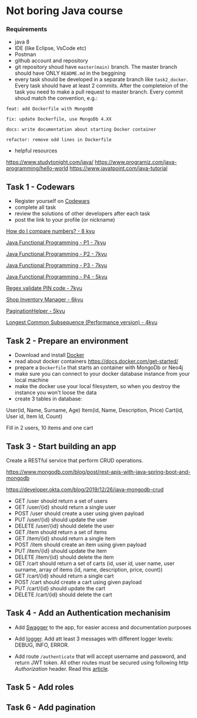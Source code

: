 # Not boring Java course

### Requirements

- java 8
- IDE (like Eclipse, VsCode etc)
- Postman
- github account and repository
- git repository shoud have `master(main)` branch. The master branch should have ONLY `README.md` in the beggining
- every task should be developed in a separate branch like `task2_docker`. Every task should have at least 2 commits. After the completeion of the task you need to make a pull request to master branch. Every commit shoud match the convention, e.g.:

`feat: add Dockerfile with MongoDB`

`fix: update Dockerfile, use MongoDb 4.XX`

`docs: write documentation about starting Docker container`

`refactor: remove odd lines in Dockerfile`

- helpful resources 

https://www.studytonight.com/java/
https://www.programiz.com/java-programming/hello-world
https://www.javatpoint.com/java-tutorial



## Task 1 - Codewars

- Register yourself on [Codewars](https://www.codewars.com)
- complete all task
- review the solutions of other developers after each task
- post the link to your profile (or nickname)

[How do I compare numbers? - 8 kyu](https://www.codewars.com/kata/55d8618adfda93c89600012e/java)

[Java Functional Programming - P1 - 7kyu](https://www.codewars.com/kata/54a6b43e478d8ee14c000a5d)

[Java Functional Programming - P2 - 7kyu](http://www.codewars.com/kata/java-functional-programming-part-2-multiline-functions)

[Java Functional Programming - P3 - 7kyu](http://www.codewars.com/kata/java-functional-programming-part-3-closured-for-business)

[Java Functional Programming - P4 - 5kyu](http://www.codewars.com/kata/java-functional-programming-part-4-row-row-row-your-boat-gently-down-the-dot-dot-dot)

[Regex validate PIN code - 7kyu](https://www.codewars.com/kata/55f8a9c06c018a0d6e000132)

[Shop Inventory Manager - 6kyu](https://www.codewars.com/kata/55d1d06def244b18c100007c)

[PaginationHelper - 5kyu](https://www.codewars.com/kata/515bb423de843ea99400000a)

[Longest Common Subsequence (Performance version) - 4kyu](https://www.codewars.com/kata/593ff8b39e1cc4bae9000070)


## Task 2 - Prepare an environment

- Download and install [Docker](https://docs.docker.com/get-docker/)
- read about docker containers https://docs.docker.com/get-started/
- prepare a `Dockerfile` that starts an container with MongoDb or Neo4j
- make sure you can connect to your docker database instance from your local machine
- make the docker use your local filesystem, so when you destroy the instance you won't loose the data
- create 3 tables in database: 

User(id, Name, Surname, Age)
Item(id, Name, Description, Price)
Cart(id, User id, Item Id, Count)

Fill in 2 users, 10 items and one cart

## Task 3 - Start building an app

Create a RESTful service that perform CRUD operations.

https://www.mongodb.com/blog/post/rest-apis-with-java-spring-boot-and-mongodb

https://developer.okta.com/blog/2019/12/26/java-mongodb-crud

- GET /user should return a set of users
- GET /user/{id} should return a single user
- POST /user should create a user using given payload
- PUT /user/{id} should update the user
- DELETE /user/{id} should delete the user
- GET /item should return a set of items
- GET /item/{id} should return a single item
- POST /item should create an item using given payload
- PUT /item/{id} should update the item
- DELETE /item/{id} should delete the item
- GET /cart should return a set of carts (id, user id, user name, user surname, array of items (id, name, description, price, count))
- GET /cart/{id} should return a single cart
- POST /cart should create a cart using given payload
- PUT /cart/{id} should update the cart
- DELETE /cart/{id} should delete the cart

## Task 4 - Add an Authentication mechanisim

- Add [Swagger](https://www.baeldung.com/swagger-2-documentation-for-spring-rest-api) to the app, for easier access and documentation purposes

- Add [logger](https://www.baeldung.com/spring-boot-logging). Add att least 3 messages with different logger levels: DEBUG, INFO, ERROR.

- Add route `/authenticate` that will accept username and password, and return JWT token. All other routes must be secured using following http _Authorization_ header. Read this [article](https://www.toptal.com/java/rest-security-with-jwt-spring-security-and-java).



## Task 5 - Add roles

## Task 6 - Add pagination
